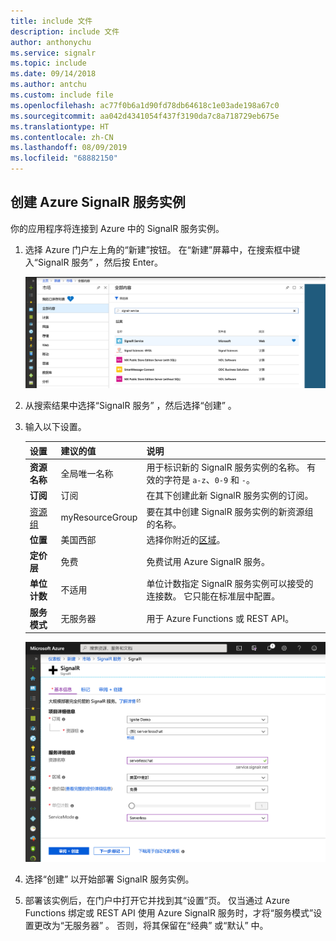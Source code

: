 ```yaml
---
title: include 文件
description: include 文件
author: anthonychu
ms.service: signalr
ms.topic: include
ms.date: 09/14/2018
ms.author: antchu
ms.custom: include file
ms.openlocfilehash: ac77f0b6a1d90fd78db64618c1e03ade198a67c0
ms.sourcegitcommit: aa042d4341054f437f3190da7c8a718729eb675e
ms.translationtype: HT
ms.contentlocale: zh-CN
ms.lasthandoff: 08/09/2019
ms.locfileid: "68882150"
---
```

## <a name="create-an-azure-signalr-service-instance"></a>创建 Azure SignalR 服务实例

你的应用程序将连接到 Azure 中的 SignalR 服务实例。

1. 选择 Azure 门户左上角的“新建”按钮。 在“新建”屏幕中，在搜索框中键入“SignalR 服务”  ，然后按 Enter。

    ![搜索“SignalR 服务”](../media/signalr-quickstart-azure-functions-javascript/signalr-quickstart-new.png)

1. 从搜索结果中选择“SignalR 服务”  ，然后选择“创建”  。

1. 输入以下设置。

    | 设置      | 建议的值  | 说明                                        |
    | ------------ |  ------- | -------------------------------------------------- |
    | **资源名称** | 全局唯一名称 | 用于标识新的 SignalR 服务实例的名称。 有效的字符是 `a-z`、`0-9` 和 `-`。  | 
    | **订阅** | 订阅 | 在其下创建此新 SignalR 服务实例的订阅。 | 
    |  [资源组](../../azure-resource-manager/resource-group-overview.md) |  myResourceGroup | 要在其中创建 SignalR 服务实例的新资源组的名称。 | 
    | **位置** | 美国西部 | 选择你附近的[区域](https://azure.microsoft.com/regions/)。 |
    | **定价层** | 免费 | 免费试用 Azure SignalR 服务。 |
    | **单位计数** |  不适用 | 单位计数指定 SignalR 服务实例可以接受的连接数。 它只能在标准层中配置。 |
    | **服务模式** |  无服务器 | 用于 Azure Functions 或 REST API。 |

    ![创建 SignalR 服务](../media/signalr-quickstart-azure-functions-javascript/signalr-quickstart-create.png)

1. 选择“创建”  以开始部署 SignalR 服务实例。

1. 部署该实例后，在门户中打开它并找到其“设置”页。 仅当通过 Azure Functions 绑定或 REST API 使用 Azure SignalR 服务时，才将“服务模式”设置更改为“无服务器”  。 否则，将其保留在“经典”  或“默认”  中。